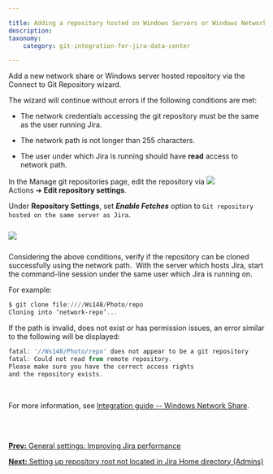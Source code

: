 ```yaml
---

title: Adding a repository hosted on Windows Servers or Windows Network Share (Admins)
description:
taxonomy:
    category: git-integration-for-jira-data-center

---
```


Add a new network share or Windows server hosted repository via the Connect to Git Repository wizard.

The wizard will continue without errors if the following conditions are met:

*   The network credentials accessing the git repository must be the same as the user running Jira.

*   The network path is not longer than 255 characters.

*   The user under which Jira is running should have **read** access to network path.


In the Manage git repositories page, edit the repository via  ![](/wp-content/uploads/actions-icon.png) Actions ➜ **Edit repository settings**.

Under **Repository Settings**, set _**Enable Fetches**_ option to `Git repository hosted on the same server as Jira`.

<img src='/wp-content/uploads/gij-gitserver-edit-repocfg-fetches-sel2.png' style='display:block;margin:25px auto;max-width:100%' />

Considering the above conditions, verify if the repository can be cloned successfully using the network path.  With the server which hosts Jira, start the command-line session under the same user which Jira is running on.

For example:

```powershell
$ git clone file:////Ws148/Photo/repo
Cloning into ‘network-repo’...
```


If the path is invalid, does not exist or has permission issues, an error similar to the following will be displayed:

```powershell
fatal: '//Ws148/Photo/repo' does not appear to be a git repository
fatal: Could not read from remote repository.
Please make sure you have the correct access rights
and the repository exists.
```

<br>

For more information, see [Integration guide -- Windows Network Share](/git-integration-for-jira-data-center/windows-network-server-share-gij-self-managed).

<br>
<br>

[**Prev:** General settings: Improving Jira performance](/git-integration-for-jira-data-center/General-settings-Improving-Jira-performance-gij-self-managed)

[**Next:** Setting up repository root not located in Jira Home directory \(Admins\)](/git-integration-for-jira-data-center/Setting-up-repository-root-not-located-in-Jira-Home-directory-(Admins)-gij-self-managed)


